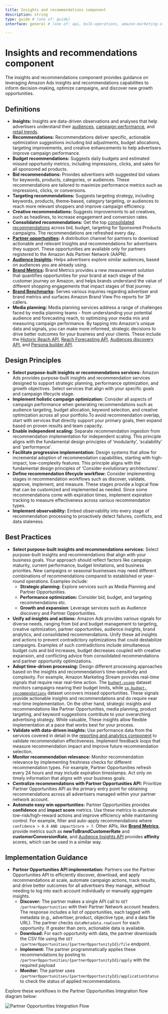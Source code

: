 ```yaml
---
title: Insights and recommendations component
description: string
type: guide # (one of: guide)
interface: general # (one of: api, bulk-operations, amazon-marketing-stream)

---
```


# Insights and recommendations component

The insights and recommendations component provides guidance on leveraging Amazon Ads insights and recommendations capabilities to inform decision-making, optimize campaigns, and discover new growth opportunities.

## Definitions

* **Insights:** Insights are data-driven observations and analyses that help advertisers understand their [audiences](https://advertising.amazon.com/API/docs/en-us/reference/migration-guides/adsp-campaign-management#audience-targeting), [campaign performance](https://advertising.amazon.com/API/docs/en-us/offline-report-prod-3p), and [retail trends](https://advertising.amazon.com/measurement-analytics/rapid-retail-analytics).
* **Recommendations:** Recommendations deliver specific, actionable optimization suggestions including bid adjustments, budget allocations, targeting improvements, and creative enhancements to help advertisers improve campaign performance.
* **Budget recommendations:** Suggests daily budgets and estimated missed opportunity metrics, including impressions, clicks, and sales for all sponsored ad products.
* **Bid recommendations:** Provides advertisers with suggested bid values for keywords, products, categories, or audiences. These recommendations are tailored to maximize performance metrics such as impressions, clicks, or conversions.
* **Targeting recommendations:** Suggests targeting strategy, including keywords, products, theme-based, category targeting, or audiences to reach more relevant shoppers and improve campaign efficiency.
* **Creative recommendations:** Suggests improvements to ad creatives, such as headlines, to increase engagement and conversion rates.
* **Consolidated recommendations:** Get the top [consolidated recommendations](https://advertising.amazon.com/API/docs/en-us/sponsored-products/3-0/openapi/prod#tag/Consolidated-Recommendations/operation/getCampaignRecommendations) across bid, budget, targeting for Sponsored Products campaigns. The recommendations are refreshed every day.
* **[Partner opportunities](https://advertising.amazon.com/API/docs/en-us/partner-opportunities):** A distribution channel for partners to download actionable and relevant Insights and recommendations for advertisers they support. These opportunities are available only for partners registered to the Amazon Ads Partner Network (AAPN).
* **[Audience Insights](https://advertising.amazon.com/API/docs/en-us/overlapping-audiences#/Audience%20insights/insightsGetAudiencesOverlappingAudiences):** Helps advertisers explore similar audiences, based on audiences you are already using.
* **[Brand Metrics](https://advertising.amazon.com/API/docs/en-us/guides/reporting/brand-metrics/getting-started):** Brand Metrics provides a new measurement solution that quantifies opportunities for your brand at each stage of the customer journey on Amazon, and helps brands understand the value of different shopping engagements that impact stages of that journey.
* **[Brand Benchmarks](https://advertising.amazon.com/API/docs/en-us/brand-benchmarks):** Serves various inquiries regarding advertiser and brand metrics and surfaces Amazon Brand View Pro reports for 3P callers.
* **Media planning:** Media planning services address a range of challenges faced by media planning teams - from understanding your potential audience and forecasting reach, to optimizing your media mix and measuring campaign performance. By tapping into Amazon's unique data and signals, you can make more informed, strategic decisions to drive better outcomes for your business and your clients. These include the [Historic Reach API](https://advertising.amazon.com/API/docs/en-us/guides/media-planning/historic-reach/overview), [Reach Forecasting API](https://advertising.amazon.com/API/docs/en-us/guides/media-planning/reach-forecasting/overview), [Audiences discovery API](https://advertising.amazon.com/API/docs/en-us/audiences#tag/Discovery), and [Persona builder API](https://advertising.amazon.com/API/docs/en-us/persona-builder).

## Design Principles

* **Select purpose-built insights or recommendations services:** Amazon Ads provides purpose-built insights and recommendation services designed to support strategic planning, performance optimization, and growth objectives. Select services that align with your specific goals and campaign lifecycle stage.
* **Implement holistic campaign optimization:** Consider all aspects of campaign performance when generating recommendations such as audience targeting, budget allocation, keyword selection, and creative optimization across all your portfolio.To avoid recommendation overlap, start with services that directly support your primary goals, then expand based on proven results and team capacity.
* **Enable independent scaling:** Separate recommendation ingestion from recommendation implementation for independent scaling. This principle aligns with the fundamental design principles of ‘modularity’, ‘scalability'  and 'performance'.
* **Facilitate progressive implementation:** Design systems that allow for incremental adoption of recommendation capabilities, starting with high-impact, low-complexity features. This principle aligns with the fundamental design principles of 'Consider evolutionary architectures'.
* **Define recommendation lifecycle workflow:** Consider implementing stages in recommendation workflows such as discover, validate, approve, implement, and measure. These stages provide a logical flow that can be customized and implemented as needed. Since some recommendations come with expiration times, implement expiration tracking to measure effectiveness across various recommendation types.
* **Implement observability:** Embed observability into every stage of recommendation processing to proactively detect failures, conflicts, and data staleness.

## Best Practices

* **Select purpose-built insights and recommendations services:** Select purpose-built insights and recommendations that align with your business goals. Your approach should reflect factors like campaign maturity, current performance, budget limitations, and business priorities. New campaigns or seasonal businesses may need different combinations of recommendations compared to established or year-round operations.
Examples include:
    * **Strategic planning:** Explore services such as  Media Planning and Partner Opportunities.
    * **Performance optimization:** Consider bid, budget, and targeting recommendations etc.
    * **Growth and expansion**: Leverage services such as Audience discovery and Partner Opportunities.
* **Unify ad insights and actions:** Amazon Ads provides various signals for diverse needs, ranging from bid and budget management to targeting, creative optimization, partner opportunities, audience insights, brand analytics, and consolidated recommendations. Unify these ad insights and actions to prevent contradictory optimizations that could destabilize campaigns. Examples of such contradictions include simultaneous budget cuts and bid increases, budget decreases coupled with creative expansion, and conflicting advice from consolidated recommendations and partner opportunity optimizations.
* **Adopt time-driven processing:** Design different processing approaches based on the insights and recommendation’s time-sensitivity and complexity. For example, Amazon Marketing Stream provides real-time signals that require near real-time action. The [`budget-usage`](https://advertising.amazon.com/API/docs/en-us/guides/amazon-marketing-stream/datasets/budget-usage) dataset monitors campaigns nearing their budget limits, while [`sp-budget-recommendations`](https://advertising.amazon.com/API/docs/en-us/guides/amazon-marketing-stream/datasets/budget-recs-missed-opportunities) dataset uncovers missed opportunities. These signals provide actionable insights and recommendations and do require near real-time implementation. On the other hand, strategic insights and recommendations like Partner Opportunities, media planning,  product targeting, and keyword suggestions contribute to your overarching advertising strategy. While valuable, These insights allow flexible implementation at a pace that works best for your process.
* **Validate with data-driven insights:** Use performance data from the services covered in detail in the [reporting and analytics component](https://advertising.amazon.com/API/docs/en-us/guides/amazon-ads-well-architected-framework/reporting-and-analytics-component) to validate recommendation effectiveness. Implement feedback loops that measure recommendation impact and improve future recommendation selection.
* **Monitor recommendation relevance:** Monitor recommendation relevance by implementing freshness checks for different recommendation types. For example, Partner Opportunities refresh every 24 hours and may include expiration timestamps. Act only on timely information that aligns with your business goals.
* **Centralize recommendations with Partner Opportunities API:** Prioritize Partner Opportunities API as the primary entry point for obtaining recommendations across all advertisers managed within your partner network account.
* **Automate easy win opportunities:** Partner Opportunities provides **confidence** and **impact score** metrics. Use these metrics to automate low-risk/high-reward actions and improve efficiency while maintaining control. For example, filter and auto-apply recommendations where `confidence > 0.8 AND impactScore > 7`. Other APIs, like [**Brand Metrics**](https://advertising.amazon.com/API/docs/en-us/guides/reporting/brand-metrics/how-to), provide metrics such as **newToBrandCustomerRate** and **customerConversionRate**, and [Audience Insights API](https://advertising.amazon.com/API/docs/en-us/guides/dsp/overlapping-audiences) provides **affinity** scores, which can be used in a similar way.

 ## Implementation Guidance

* **Partner Opportunities API implementation:** Partners use the Partner Opportunities API to efficiently discover, download, and apply recommendations at scale, automate campaign actions, track results, and drive better outcomes for all advertisers they manage, without needing to log into each account individually or manually aggregate insights.
    * **Discover:** The partner makes a single API call to `GET /partnerOpportunities` with their Partner Network account headers. The response includes a list of opportunities, each tagged with metadata (e.g., advertiser, product, objective type, and a data file URL). The partner checks `dataMetadata.rowCount` for each opportunity. If greater than zero, actionable data is available.
    * **Download:** For each opportunity with data, the partner downloads the CSV file using the `GET /partnerOpportunities/{partnerOpportunityId}/file` endpoint.
    * **Implement:** The partner programmatically applies these recommendations by posting to `/partnerOpportunities/{partnerOpportunityId}/apply` with the required payload
    * **Monitor:** The partner uses `/partnerOpportunities/{partnerOpportunityId}/applicationStatus` to check the status of applied recommendations.

Explore these workflows in the Partner Opportunities Integration flow diagram below:

![Partner Opportunities Integration Flow](/_images/amazon-ads-well-architected-framework/insights.png)
